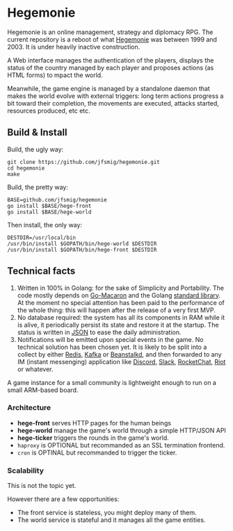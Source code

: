 # Hegemonie

Hegemonie is an online management, strategy and diplomacy RPG. The current
repository is a reboot of what [Hegemonie](http://www.hegemonie.be) was
between 1999 and 2003. It is under heavily inactive construction.

A Web interface manages the authentication of the players, displays the
status of the country managed by each player and proposes actions (as HTML forms)
to mpact the world.

Meanwhile, the game engine is managed by a standalone daemon that makes
the world evolve with external triggers: long term actions progress a bit
toward their completion, the movements are executed, attacks started, resources
produced, etc etc.


## Build & Install

Build, the ugly way:

```
git clone https://github.com/jfsmig/hegemonie.git
cd hegemonie
make
```

Build, the pretty way:

```
BASE=github.com/jfsmig/hegemonie
go install $BASE/hege-front
go install $BASE/hege-world
```

Then install, the only way:

```
DESTDIR=/usr/local/bin
/usr/bin/install $GOPATH/bin/hege-world $DESTDIR
/usr/bin/install $GOPATH/bin/hege-front $DESTDIR
```

## Technical facts

1. Written in 100% in Golang: for the sake of Simplicity and Portability. The
   code mostly depends on [Go-Macaron](https://go-macaron.com) and the Golang
   [standard library](https://golang.org/pkg). At the moment no special
   attention has been paid to the performance of the whole thing: this will
   happen after the release of a very first MVP.
2. No database required: the system has all its components in RAM while it is
   alive, it periodically persist its state and restore it at the startup.
   The status is written in [JSON](https://json.org) to ease the daily
   administration.
3. Notifications will be emitted upon special events in the game.
   No technical solution has been chosen yet.
   It is likely to be split into a collect by either [Redis](https://redis.io),
   [Kafka](https://kafka.apache.org) or [Beanstalkd](https://beanstalkd.github.io),
   and then forwarded to any IM (instant messenging) application like
   [Discord](https://discord.io/), [Slack](https://slack.com),
   [RocketChat](https://rocket.chat), [Riot](https://riot.im) or whatever.

A game instance for a small community is lightweight enough to run on a small
ARM-based board.

### Architecture

* **hege-front** serves HTTP pages for the human beings
* **hege-world** manage the game's world through a simple HTTP/JSON API
* **hege-ticker** triggers the rounds in the game's world.
* ``haproxy`` is OPTIONAL but recommanded as an SSL termination frontend.
* ``cron`` is OPTINAL but recommanded to trigger the ticker.

### Scalability

This is not the topic yet.

However there are a few opportunities:
* The front service is stateless, you might deploy many of them.
* The world service is stateful and it manages all the game entities.

